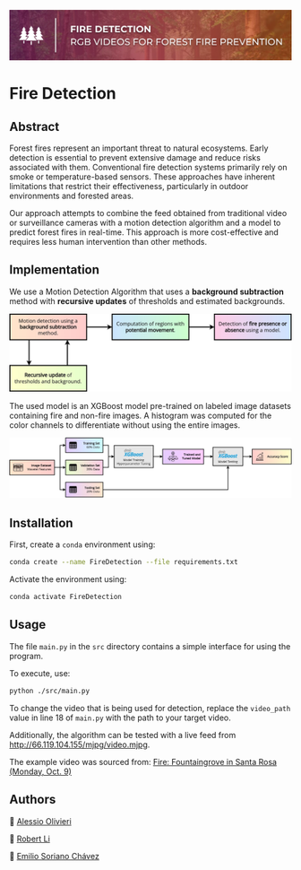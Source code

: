 ![Project Header](/figures/project_header.png)

# Fire Detection

## Abstract

Forest fires represent an important threat to natural ecosystems. Early
detection is essential to prevent extensive damage and reduce risks associated with them. Conventional
fire detection systems primarily rely on smoke or temperature-based sensors. These approaches have inherent limitations that restrict their effectiveness,
particularly in outdoor environments and forested areas.

Our approach attempts to combine the feed obtained from traditional video or surveillance cameras with
a motion detection algorithm and a model to predict forest fires in real-time. This approach is
more cost-effective and requires less human intervention than other methods.

## Implementation

We use a Motion Detection Algorithm that uses a **background subtraction** method with **recursive updates** of thresholds and estimated backgrounds.

![Motion Detection Algorithm](/figures/motion_detection_algorithm.png)

The used model is an XGBoost model pre-trained on labeled image datasets containing fire and non-fire images. A histogram was computed for the color channels to differentiate without using the entire images.

![Model Training](/figures/model_training.png)

## Installation

First, create a `conda` environment using:

```sh
conda create --name FireDetection --file requirements.txt
```

Activate the environment using:

```sh
conda activate FireDetection
```

## Usage

The file `main.py` in the `src` directory contains a simple interface for using the program.

To execute, use:

```sh
python ./src/main.py
```

To change the video that is being used for detection, replace the `video_path` value in line 18 of `main.py` with the path to your target video.

Additionally, the algorithm can be tested with a live feed from http://66.119.104.155/mjpg/video.mjpg.

The example video was sourced from: [Fire: Fountaingrove in Santa Rosa (Monday, Oct. 9)](https://www.youtube.com/watch?v=TR-9IdfqaKY)

## Authors

:link: [Alessio Olivieri](https://github.com/Lexyo14)

:link: [Robert Li](https://github.com/mediolanum1)

:link: [Emilio Soriano Chávez](https://github.com/ami-sc)
